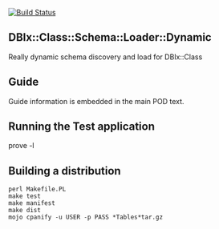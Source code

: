 
[![Build Status](https://travis-ci.org/frank-carnovale/DBIx-Class-Schema-Loader-Dynamic.svg?branch=master)](https://travis-ci.org/frank-carnovale/DBIx-Class-Schema-Loader-Dynamic)

DBIx::Class::Schema::Loader::Dynamic
------------------------------------

Really dynamic schema discovery and load for DBIx::Class

Guide
-----
Guide information is embedded in the main POD text.

Running the Test application
----------------------------

prove -l 

Building a distribution
-----------------------
```
perl Makefile.PL
make test
make manifest
make dist
mojo cpanify -u USER -p PASS *Tables*tar.gz
```

